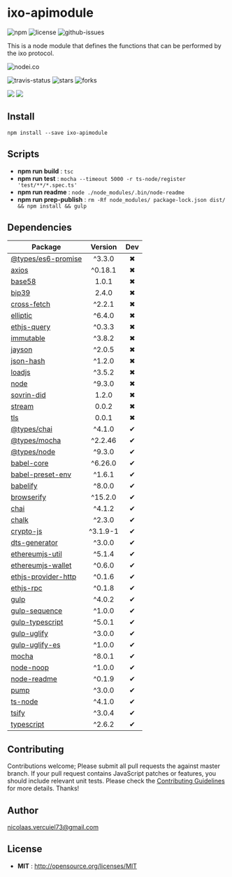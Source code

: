 # ixo-apimodule

![npm](https://img.shields.io/npm/v/ixo-apimodule.svg)
![license](https://img.shields.io/npm/l/ixo-apimodule.svg)
![github-issues](https://img.shields.io/github/issues/ixofoundation/ixo-apimodule.svg)

This is a node module that defines the functions that can be performed by the ixo protocol.

![nodei.co](https://nodei.co/npm/ixo-apimodule.png?downloads=true&downloadRank=true&stars=true)

![travis-status](https://img.shields.io/travis/ixofoundation/ixo-apimodule.svg)
![stars](https://img.shields.io/github/stars/ixofoundation/ixo-apimodule.svg)
![forks](https://img.shields.io/github/forks/ixofoundation/ixo-apimodule.svg)

![](https://david-dm.org/ixofoundation/ixo-apimodule/status.svg)
![](https://david-dm.org/ixofoundation/ixo-apimodule/dev-status.svg)

## Install
`npm install --save ixo-apimodule`

## Scripts
 - **npm run build** : `tsc`
 - **npm run test** : `mocha --timeout 5000 -r ts-node/register 'test/**/*.spec.ts'`
 - **npm run readme** : `node ./node_modules/.bin/node-readme`
 - **npm run prep-publish** : `rm -Rf node_modules/ package-lock.json dist/ && npm install && gulp`

## Dependencies
Package | Version | Dev
--- |:---:|:---:
[@types/es6-promise](https://www.npmjs.com/package/@types/es6-promise) | ^3.3.0 | ✖ 
[axios](https://www.npmjs.com/package/axios) | ^0.18.1 | ✖ 
[base58](https://www.npmjs.com/package/base58) | 1.0.1 | ✖ 
[bip39](https://www.npmjs.com/package/bip39) | 2.4.0 | ✖ 
[cross-fetch](https://www.npmjs.com/package/cross-fetch) | ^2.2.1 | ✖ 
[elliptic](https://www.npmjs.com/package/elliptic) | ^6.4.0 | ✖ 
[ethjs-query](https://www.npmjs.com/package/ethjs-query) | ^0.3.3 | ✖ 
[immutable](https://www.npmjs.com/package/immutable) | ^3.8.2 | ✖ 
[jayson](https://www.npmjs.com/package/jayson) | ^2.0.5 | ✖ 
[json-hash](https://www.npmjs.com/package/json-hash) | ^1.2.0 | ✖ 
[loadjs](https://www.npmjs.com/package/loadjs) | ^3.5.2 | ✖ 
[node](https://www.npmjs.com/package/node) | ^9.3.0 | ✖ 
[sovrin-did](https://www.npmjs.com/package/sovrin-did) | 1.2.0 | ✖ 
[stream](https://www.npmjs.com/package/stream) | 0.0.2 | ✖ 
[tls](https://www.npmjs.com/package/tls) | 0.0.1 | ✖ 
[@types/chai](https://www.npmjs.com/package/@types/chai) | ^4.1.0 | ✔ 
[@types/mocha](https://www.npmjs.com/package/@types/mocha) | ^2.2.46 | ✔ 
[@types/node](https://www.npmjs.com/package/@types/node) | ^9.3.0 | ✔ 
[babel-core](https://www.npmjs.com/package/babel-core) | ^6.26.0 | ✔ 
[babel-preset-env](https://www.npmjs.com/package/babel-preset-env) | ^1.6.1 | ✔ 
[babelify](https://www.npmjs.com/package/babelify) | ^8.0.0 | ✔ 
[browserify](https://www.npmjs.com/package/browserify) | ^15.2.0 | ✔ 
[chai](https://www.npmjs.com/package/chai) | ^4.1.2 | ✔ 
[chalk](https://www.npmjs.com/package/chalk) | ^2.3.0 | ✔ 
[crypto-js](https://www.npmjs.com/package/crypto-js) | ^3.1.9-1 | ✔ 
[dts-generator](https://www.npmjs.com/package/dts-generator) | ^3.0.0 | ✔ 
[ethereumjs-util](https://www.npmjs.com/package/ethereumjs-util) | ^5.1.4 | ✔ 
[ethereumjs-wallet](https://www.npmjs.com/package/ethereumjs-wallet) | ^0.6.0 | ✔ 
[ethjs-provider-http](https://www.npmjs.com/package/ethjs-provider-http) | ^0.1.6 | ✔ 
[ethjs-rpc](https://www.npmjs.com/package/ethjs-rpc) | ^0.1.8 | ✔ 
[gulp](https://www.npmjs.com/package/gulp) | ^4.0.2 | ✔ 
[gulp-sequence](https://www.npmjs.com/package/gulp-sequence) | ^1.0.0 | ✔ 
[gulp-typescript](https://www.npmjs.com/package/gulp-typescript) | ^5.0.1 | ✔ 
[gulp-uglify](https://www.npmjs.com/package/gulp-uglify) | ^3.0.0 | ✔ 
[gulp-uglify-es](https://www.npmjs.com/package/gulp-uglify-es) | ^1.0.0 | ✔ 
[mocha](https://www.npmjs.com/package/mocha) | ^8.0.1 | ✔ 
[node-noop](https://www.npmjs.com/package/node-noop) | ^1.0.0 | ✔ 
[node-readme](https://www.npmjs.com/package/node-readme) | ^0.1.9 | ✔ 
[pump](https://www.npmjs.com/package/pump) | ^3.0.0 | ✔ 
[ts-node](https://www.npmjs.com/package/ts-node) | ^4.1.0 | ✔ 
[tsify](https://www.npmjs.com/package/tsify) | ^3.0.4 | ✔ 
[typescript](https://www.npmjs.com/package/typescript) | ^2.6.2 | ✔ 

## Contributing
Contributions welcome; Please submit all pull requests the against master branch. If your pull request contains JavaScript patches or features, you should include relevant unit tests. Please check the [Contributing Guidelines](contributng.md) for more details. Thanks!

## Author
nicolaas.vercuiel73@gmail.com

## License
 - **MIT** : http://opensource.org/licenses/MIT
